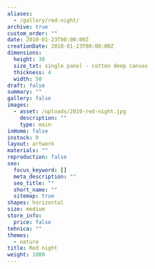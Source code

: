 ```yaml
---
aliases:
  - /gallery/red-night/
archive: true
custom_order: ""
date: 2010-01-23T00:00:00Z
creationDate: 2010-01-23T00:00:00Z
dimensions:
  height: 30
  size_txt: single panel - cotton deep canvas
  thickness: 4
  width: 50
draft: false
summary: ""
gallery: false
images:
  - asset: /uploads/2010-red-night.jpg
    description: ""
    type: main
inHome: false
instock: 0
layout: artwork
materials: ""
reproduction: false
seo:
  focus_keyword: []
  meta_description: ""
  seo_title: ""
  short_name: ""
  sitemap: true
shapes: horizontal
size: medium
store_info:
  price: false
tehnica: ""
themes:
  - nature
title: Red night
weight: 1000
---
```

